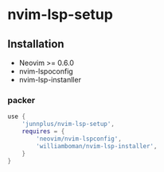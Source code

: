 # nvim-lsp-setup

## Installation

- Neovim >= 0.6.0
- nvim-lspoconfig
- nvim-lsp-instanller

### packer

```lua
use {
    'junnplus/nvim-lsp-setup',
    requires = {
        'neovim/nvim-lspconfig',
        'williamboman/nvim-lsp-installer',
    }
}
```
